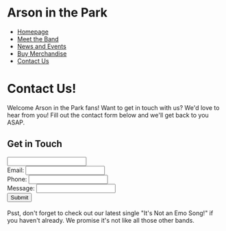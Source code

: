 # Arson in the Park
- [Homepage](index.md)
- [Meet the Band](MeetTheBand.md)
- [News and Events](NewsAndEvents.md)
- [Buy Merchandise](BuyMerchandise.md)
- [Contact Us](ContactUs.md)

# Contact Us!
Welcome Arson in the Park fans! Want to get in touch with us? We'd love to hear from you! Fill out the contact form below and we'll get back to you ASAP.
## Get in Touch

<input type="text" name="name" required>
<br>
<label>Email:</label>
<input type="email" name="email" required>
<br>
<label>Phone:</label>
<input type="tel" name="phone">
<br>
<label>Message:</label>
<input type="text" name="message" required>
<br>
<input type="submit" value="Submit">
<br>
<br>
Psst, don't forget to check out our latest single "It's Not an Emo Song!" if you haven't already. We promise it's not like all those other bands.
